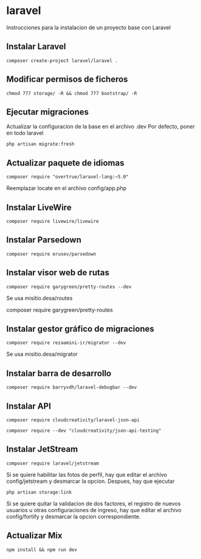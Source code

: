 # laravel
Instrucciones para la instalacion de un proyecto base con Laravel

## Instalar Laravel

```
composer create-project laravel/laravel .
```

## Modificar permisos de ficheros
```
chmod 777 storage/ -R && chmod 777 bootstrap/ -R
```

## Ejecutar migraciones

Actualizar la configuracion de la base en el archivo .dev
Por defecto, poner en todo laravel

```
php artisan migrate:fresh
```

## Actualizar paquete de idiomas

```
composer require "overtrue/laravel-lang:~5.0"
```

Reemplazar locate en el archivo config/app.php

## Instalar LiveWire
```
composer require livewire/livewire
```

## Instalar Parsedown
```
composer require erusev/parsedown
```

## Instalar visor web de rutas
```
composer require garygreen/pretty-routes --dev
```
Se usa misitio.desa/routes

composer require garygreen/pretty-routes
## Instalar gestor gráfico de migraciones
```
composer require rezaamini-ir/migrator --dev
```
Se usa misitio.desa/migrator

## Instalar barra de desarrollo
```
composer require barryvdh/laravel-debugbar --dev
```

## Instalar API
```
composer require cloudcreativity/laravel-json-api

composer require --dev "cloudcreativity/json-api-testing"
```

## Instalar JetStream

```
composer require laravel/jetstream
```

Si se quiere habilitar las fotos de perfil, hay que editar el archivo config/jetstream y desmarcar la opcion. 
Despues, hay que ejecutar
```
php artisan storage:link
```

Si se quiere quitar la validacion de dos factores, el registro de nuevos usuarios u otras configuraciones de ingreso, hay que editar el archivo config/fortify y desmarcar la opcion correspondiente. 

## Actualizar Mix
```
npm install && npm run dev
```

